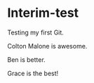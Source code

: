 Interim-test
============

Testing my first Git.

Colton Malone is awesome.

Ben is better.


Grace is the best!
